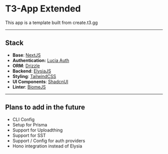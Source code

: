# T3-App Extended

This app is a template built from create.t3.gg

---
## Stack
- **Base**: [NextJS](https://nextjs.org/)
- **Authentication:** [Lucia Auth](https://lucia-auth.com/)
- **ORM**: [Drizzle](https://orm.drizzle.team/)
- **Backend**: [ElysiaJS](https://elysiajs.com/)
- **Styling**: [TailwindCSS](https://tailwindcss.com/)
- **UI Components**: [ShadcnUI](https://ui.shadcn.com/)
- **Linter**: [BiomeJS](https://biomejs.dev/)

---
## Plans to add in the future
-  CLI Config
-  Setup for Prisma
-  Support for Uploadthing
-  Support for SST
-  Support / Config for auth providers
-  Hono integration instead of Elysia